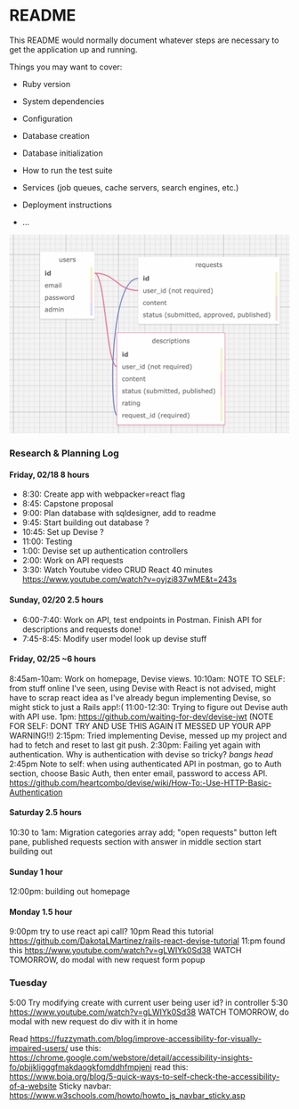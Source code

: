 # README

This README would normally document whatever steps are necessary to get the
application up and running.

Things you may want to cover:

* Ruby version

* System dependencies

* Configuration

* Database creation

* Database initialization

* How to run the test suite

* Services (job queues, cache servers, search engines, etc.)

* Deployment instructions

* ...

![database schema image](./public/sqldesign.png)

### Research & Planning Log
#### Friday, 02/18 8 hours
* 8:30: Create app with webpacker=react flag
* 8:45: Capstone proposal 
* 9:00: Plan database with sqldesigner, add to readme
* 9:45: Start building out database ?
* 10:45: Set up Devise ?
* 11:00: Testing
* 1:00: Devise set up authentication controllers
* 2:00: Work on API requests
* 3:30: Watch Youtube video CRUD React 40 minutes https://www.youtube.com/watch?v=oyjzi837wME&t=243s


#### Sunday, 02/20 2.5 hours

* 6:00-7:40: Work on API, test endpoints in Postman. Finish API for descriptions and requests done!
* 7:45-8:45: Modify user model look up devise stuff

#### Friday, 02/25 ~6 hours

8:45am-10am: Work on homepage, Devise views.
10:10am: NOTE TO SELF: from stuff online I've seen, using Devise with React is not advised, might have to scrap react idea as I've already begun implementing Devise, so might stick to just a Rails app!:(
11:00-12:30: Trying to figure out Devise auth with API use.
1pm: https://github.com/waiting-for-dev/devise-jwt (NOTE FOR SELF: DONT TRY AND USE THIS AGAIN IT MESSED UP YOUR APP WARNING!!)
2:15pm: Tried implementing Devise, messed up my project and had to fetch and reset to last git push. 
2:30pm: Failing yet again with authentication. Why is authentication with devise so tricky? *bangs head* 
2:45pm Note to self: when using authenticated API in postman, go to Auth section, choose Basic Auth, then enter email, password to access API. https://github.com/heartcombo/devise/wiki/How-To:-Use-HTTP-Basic-Authentication

#### Saturday 2.5 hours
10:30 to 1am: Migration categories array add; "open requests" button left pane, published requests section with answer in middle section start building out


#### Sunday 1 hour
12:00pm: building out homepage

#### Monday 1.5 hour
9:00pm try to use react api call?
10pm Read this tutorial https://github.com/DakotaLMartinez/rails-react-devise-tutorial
11:pm found this https://www.youtube.com/watch?v=gLWIYk0Sd38 WATCH TOMORROW, do modal with new request form popup

### Tuesday 
5:00 Try modifying create with current user being user id? in controller
5:30 https://www.youtube.com/watch?v=gLWIYk0Sd38 WATCH TOMORROW, do modal with new request do div with it in home 

Read https://fuzzymath.com/blog/improve-accessibility-for-visually-impaired-users/ 
use this:
https://chrome.google.com/webstore/detail/accessibility-insights-fo/pbjjkligggfmakdaogkfomddhfmpjeni
read this:
https://www.boia.org/blog/5-quick-ways-to-self-check-the-accessibility-of-a-website
Sticky navbar:
https://www.w3schools.com/howto/howto_js_navbar_sticky.asp
